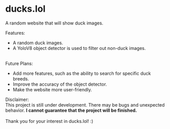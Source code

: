 # ducks.lol
A random website that will show duck images.

Features:<br>
<ul>
<li>A random duck images.
<li>A YoloV8 object detector is used to filter out non-duck images.
</ul>
<br>Future Plans:<br>
<ul>
<li>Add more features, such as the ability to search for specific duck breeds.
<li>Improve the accuracy of the object detector.
<li>Make the website more user-friendly.
</ul>
Disclaimer:<br>
This project is still under development. There may be bugs and unexpected behavior. <strong>I cannot guarantee that the project will be finished.</strong>
<br><br>
Thank you for your interest in ducks.lol! :)
